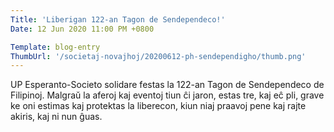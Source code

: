 ```yaml
---
Title: 'Liberigan 122-an Tagon de Sendependeco!'
Date: 12 Jun 2020 11:00 PM +0800

Template: blog-entry
ThumbUrl: '/societaj-novajhoj/20200612-ph-sendependigho/thumb.png'
---
```


UP Esperanto-Societo solidare festas la 122-an Tagon de Sendependeco de Filipinoj. Malgraŭ la aferoj kaj eventoj tiun ĉi jaron, estas tre, kaj eĉ pli, grave ke oni estimas kaj protektas la liberecon, kiun niaj praavoj pene kaj rajte akiris, kaj ni nun ĝuas.
